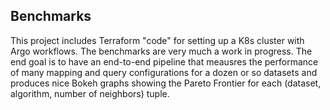 ## Benchmarks

This project includes Terraform "code" for setting up a K8s cluster with Argo workflows.
The benchmarks are very much a work in progress.
The end goal is to have an end-to-end pipeline that meausres the performance of many mapping
and query configurations for a dozen or so datasets and produces nice Bokeh graphs showing 
the Pareto Frontier for each (dataset, algorithm, number of neighbors) tuple.
